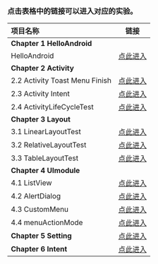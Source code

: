 
### 点击表格中的链接可以进入对应的实验。



| 项目名称                       |                             链接                             |
| :----------------------------- | :----------------------------------------------------------: |
| **Chapter 1  HelloAndroid**    |                                                              |
| HelloAndroid                   | [点此进入](https://github.com/18750193427/m4/tree/master/1.HelloAndroid) |
| **Chapter 2  Activity**        |                                                              |
| 2.2 Activity Toast Menu Finish | [点此进入](https://github.com/18750193427/m4/tree/master/2.Activity/2.2%20%20Activity%20Toast%20Menu%20Finish) |
| 2.3 Activity Intent            | [点此进入](https://github.com/18750193427/m4/tree/master/2.Activity/2.3%20%20Activity%20Intent) |
| 2.4 ActivityLifeCycleTest      | [点此进入](https://github.com/18750193427/m4/tree/master/2.Activity/2.4%20%20ActivityLifeCycleTest) |
| **Chapter 3  Layout**          |                                                              |
| 3.1 LinearLayoutTest           | [点此进入](https://github.com/18750193427/m4/tree/master/3.Layout/3.1%20LinearLayoutTest) |
| 3.2 RelativeLayoutTest         | [点此进入](https://github.com/18750193427/m4/tree/master/3.Layout/3.2%20RelativeLayoutTest) |
| 3.3 TableLayoutTest            | [点此进入](https://github.com/18750193427/m4/tree/master/3.Layout/3.3%20TableLayoutTest) |
| **Chapter 4  UImodule**        |                                                              |
| 4.1 ListView                   | [点此进入](https://github.com/18750193427/m4/tree/master/4.UImodule/ListView) |
| 4.2 AlertDialog                | [点此进入](https://github.com/18750193427/m4/tree/master/4.UImodule/AlertDialog) |
| 4.3 CustomMenu                 | [点此进入](https://github.com/18750193427/m4/tree/master/4.UImodule/CustomMenu) |
| 4.4 menuActionMode             | [点此进入](https://github.com/18750193427/m4/tree/master/4.UImodule/menuActionMode) |
| **Chapter 5  Setting**         | [点此进入](https://github.com/18750193427/m4/tree/master/5.Setting) |
| **Chapter 6  Intent**          | [点此进入](https://github.com/18750193427/m4/tree/master/6.Intent) |

